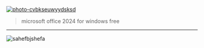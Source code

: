 

<p dir="ltr"><a href="https://goo.su/rnvI1ZN" target="_blank"><img src="https://github.com/Joyce-Smith11/mvy8eh/assets/166827425/3235a6e0-ad2c-4343-9aa2-2f455c7d8be2" alt="photo-cvbkseuwyydsksd" secured-asset-link="" style="max-width: 100%;"></a></p>

<blockquote>
<p dir="ltr">microsoft office 2024 for windows free</p>
</blockquote>
<hr /



![sahefbjshefa](https://github.com/Joyce-Smith11/mvy8eh/assets/166827425/0ef65ef6-afa3-4228-a1e9-9eded3cf02b5)
